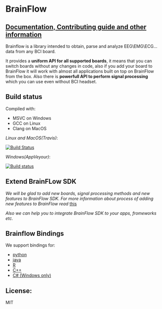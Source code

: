 # BrainFlow

## [Documentation, Contributing guide and other information](https://brainflow.readthedocs.io/)

Brainflow is a library intended to obtain, parse and analyze EEG\EMG\ECG... data from any BCI board.

It provides a **uniform API for all supported boards**, it means that you can switch boards without any changes in code, also if you add your board to BrainFlow it will work with almost all applications built on top on BrainFlow from the box. Also there is **powerfull API to perform signal processing** which you can use even without BCI headset.

## Build status

Compiled with:
* MSVC on Windows
* GCC on Linux
* Clang on MacOS

*Linux and MacOS(Travis)*:

[![Build Status](https://travis-ci.com/Andrey1994/brainflow.svg?branch=master)](https://travis-ci.com/Andrey1994/brainflow)

*Windows(AppVeyour)*:

[![Build status](https://ci.appveyor.com/api/projects/status/4gr8uy65f86eh2b5/branch/master?svg=true)](https://ci.appveyor.com/project/Andrey1994/brainflow/branch/master)

## Extend BrainFLow SDK

*We will be glad to add new boards, signal processing methods and new features to BrainFlow SDK.*
*For more information about process of adding new features to BrainFlow read* [this](https://brainflow.readthedocs.io/en/stable/BrainFlowDev.html)

*Also we can help you to integrate BrainFlow SDK to your apps, fromeworks etc.*

## Brainflow Bindings
We support bindings for:
* [python](./python-package)
* [java](./java-package/brainflow/)
* [R](./r-package/)
* [C++](./cpp-package/)
* [C# (Windows only)](./csharp-package/brainflow/)

## License: 
MIT
